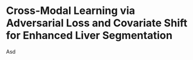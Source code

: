 # Cross-Modal Learning via Adversarial Loss and Covariate Shift for Enhanced Liver Segmentation
Asd
